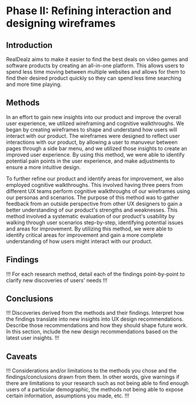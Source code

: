 # Phase II: Refining interaction and designing wireframes

## Introduction

RealDealz aims to make it easier to find the best deals on video games and software products by creating an all-in-one platform. This allows users to spend less time moving between multiple websites and allows for them to find their desired product quickly so they can spend less time searching and more time playing.

## Methods

In an effort to gain new insights into our product and improve the overall user experience, we utilized wireframing and cognitive walkthroughs. We began by creating wireframes to shape and understand how users will interact with our product. The wireframes were designed to reflect user interactions with our product, by allowing a user to manuveur between pages through a side bar menu, and we utilized those insights to create an improved user experience. By using this method, we were able to identify potential pain points in the user experience, and make adjustments to ensure a more intuitive design.

To further refine our product and identify areas for improvement, we also employed cognitive walkthroughs. This involved having three peers from different UX teams perform cognitive walkthroughs of our wireframes using our personas and scenarios. The purpose of this method was to gather feedback from an outside perspective from other UX designers to gain a better understanding of our product's strengths and weaknesses. This method involved a systematic evaluation of our product's usability by walking through user scenarios step-by-step, identifying potential issues and areas for improvement. By utilizing this method, we were able to identify critical areas for improvement and gain a more complete understanding of how users might interact with our product.

## Findings

!!! For each research method, detail each of the findings point-by-point to clarify new discoveries of users' needs !!!

## Conclusions

!!! Discoveries derived from the methods and their findings. Interpret how the findings translate into new insights into UX design recommendations. Describe those recommendations and how they should shape future work. In this section, include the new design recommendations based on the latest user insights. !!!

## Caveats

!!! Considerations and/or limitations to the methods you chose and the findings/conclusions drawn from them. In other words, give warnings if there are limitations to your research such as not being able to find enough users of a particular demographic, the methods not being able to expose certain information, assumptions you made, etc. !!!
